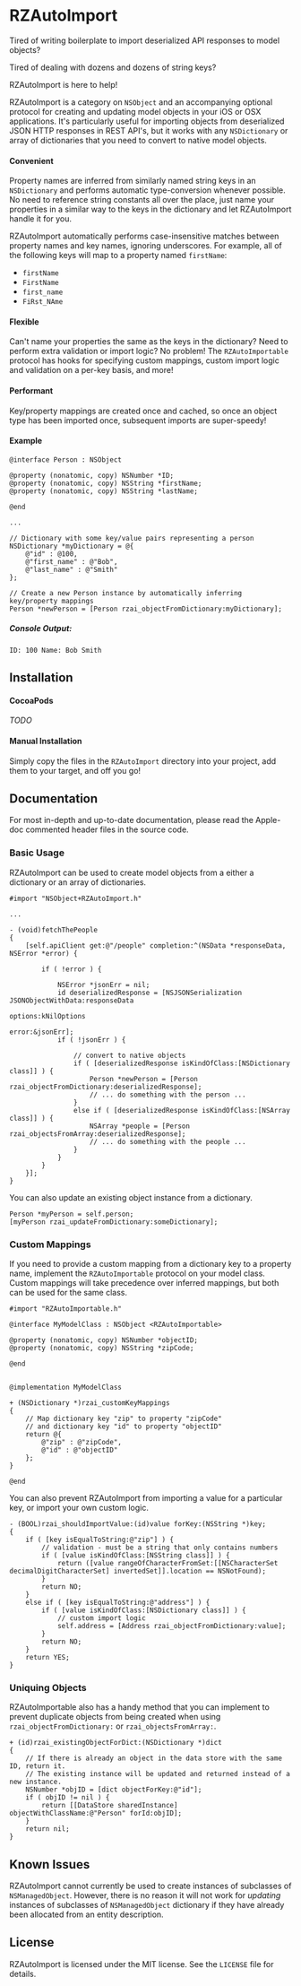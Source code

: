 RZAutoImport
============

Tired of writing boilerplate to import deserialized API responses to model objects? 

Tired of dealing with dozens and dozens of string keys? 

RZAutoImport is here to help!  

RZAutoImport is a category on `NSObject` and an accompanying optional protocol for creating and updating model objects in your iOS or OSX applications. It's particularly useful for importing objects from deserialized JSON HTTP responses in REST API's, but it works with any `NSDictionary` or array of dictionaries that you need to convert to native model objects.

#### Convenient

Property names are inferred from similarly named string keys in an `NSDictionary` and performs automatic type-conversion whenever possible. No need to reference string constants all over the place, just name your properties in a similar way to the keys in the dictionary and let RZAutoImport handle it for you.

RZAutoImport automatically performs case-insensitive matches between property names and key names, ignoring underscores. For example, all of the following keys will map to a property named `firstName`:

- `firstName`
- `FirstName`
- `first_name`
- `FiRst_NAme`


#### Flexible

Can't name your properties the same as the keys in the dictionary? Need to perform extra validation or import logic? No problem! The `RZAutoImportable` protocol has hooks for specifying custom mappings, custom import logic and validation on a per-key basis, and more!

#### Performant

Key/property mappings are created once and cached, so once an object type has been imported once, subsequent imports are super-speedy!

#### Example

```obj-c
@interface Person : NSObject

@property (nonatomic, copy) NSNumber *ID;
@property (nonatomic, copy) NSString *firstName;
@property (nonatomic, copy) NSString *lastName;

@end

...

// Dictionary with some key/value pairs representing a person
NSDictionary *myDictionary = @{ 
	@"id" : @100,
	@"first_name" : @"Bob",
	@"last_name" : @"Smith"
};

// Create a new Person instance by automatically inferring key/property mappings
Person *newPerson = [Person rzai_objectFromDictionary:myDictionary];

```

##### Console Output:

```
ID: 100 Name: Bob Smith
```
## Installation

#### CocoaPods

*TODO*

#### Manual Installation

Simply copy the files in the `RZAutoImport` directory into your project, add them to your target, and off you go!

## Documentation

For most in-depth and up-to-date documentation, please read the Apple-doc commented header files in the source code.

### Basic Usage

RZAutoImport can be used to create model objects from a either a dictionary or an array of dictionaries.

```obj-c
#import "NSObject+RZAutoImport.h"

...

- (void)fetchThePeople
{
	[self.apiClient get:@"/people" completion:^(NSData *responseData, NSError *error) {
		
		if ( !error ) {
		
			NSError *jsonErr = nil;
			id deserializedResponse = [NSJSONSerialization JSONObjectWithData:responseData
                                                                      options:kNilOptions
                                                                        error:&jsonErr];
			if ( !jsonErr ) {
			
				// convert to native objects
				if ( [deserializedResponse isKindOfClass:[NSDictionary class]] ) {
					Person *newPerson = [Person rzai_objectFromDictionary:deserializedResponse];
					// ... do something with the person ...
				}
				else if ( [deserializedResponse isKindOfClass:[NSArray class]] ) {
					NSArray *people = [Person rzai_objectsFromArray:deserializedResponse];
					// ... do something with the people ...
				}
			}
		}
	}];	
}

```

You can also update an existing object instance from a dictionary.

```obj-c
Person *myPerson = self.person;
[myPerson rzai_updateFromDictionary:someDictionary];
```

### Custom Mappings

If you need to provide a custom mapping from a dictionary key to a property name, implement the `RZAutoImportable` protocol on your model class. Custom mappings will take precedence over inferred mappings, but both can be used for the same class.

```obj-c
#import "RZAutoImportable.h"

@interface MyModelClass : NSObject <RZAutoImportable>

@property (nonatomic, copy) NSNumber *objectID;
@property (nonatomic, copy) NSString *zipCode;

@end


@implementation MyModelClass

+ (NSDictionary *)rzai_customKeyMappings
{
	// Map dictionary key "zip" to property "zipCode"
	// and dictionary key "id" to property "objectID"
	return @{
		@"zip" : @"zipCode",
		@"id" : @"objectID"
	};
}

@end

```

You can also prevent RZAutoImport from importing a value for a particular key, or import your own custom logic. 

```obj-c
- (BOOL)rzai_shouldImportValue:(id)value forKey:(NSString *)key;
{
	if ( [key isEqualToString:@"zip"] ) {
		// validation - must be a string that only contains numbers
		if ( [value isKindOfClass:[NSString class]] ) {
			return ([value rangeOfCharacterFromSet:[[NSCharacterSet decimalDigitCharacterSet] invertedSet]].location == NSNotFound);
		}
		return NO;
	}
	else if ( [key isEqualToString:@"address"] ) {
		if ( [value isKindOfClass:[NSDictionary class]] ) {
			// custom import logic
			self.address = [Address rzai_objectFromDictionary:value];
		}
		return NO;
	}
	return YES;
}

```

### Uniquing Objects

RZAutoImportable also has a handy method that you can implement to prevent duplicate objects from being created when using `rzai_objectFromDictionary:` or `rzai_objectsFromArray:`.

```obj-c
+ (id)rzai_existingObjectForDict:(NSDictionary *)dict
{
	// If there is already an object in the data store with the same ID, return it.
	// The existing instance will be updated and returned instead of a new instance.
    NSNumber *objID = [dict objectForKey:@"id"];
    if ( objID != nil ) {
        return [[DataStore sharedInstance] objectWithClassName:@"Person" forId:objID];
    }
    return nil;
}
```

## Known Issues

RZAutoImport cannot currently be used to create instances of subclasses of `NSManagedObject`. However, there is no reason it will not work for *updating* instances of subclasses of `NSManagedObject` dictionary if they have already been allocated from an entity description.

## License

RZAutoImport is licensed under the MIT license. See the `LICENSE` file for details.
